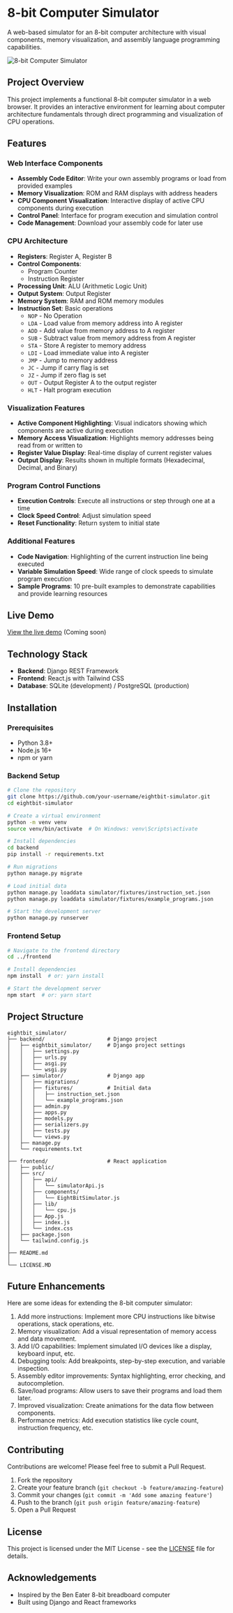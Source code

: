# 8-bit Computer Simulator

A web-based simulator for an 8-bit computer architecture with visual components, memory visualization, and assembly language programming capabilities.

![8-bit Computer Simulator](./img_running.gif)

## Project Overview

This project implements a functional 8-bit computer simulator in a web browser. It provides an interactive environment for learning about computer architecture fundamentals through direct programming and visualization of CPU operations.

## Features

### Web Interface Components

- **Assembly Code Editor**: Write your own assembly programs or load from provided examples
- **Memory Visualization**: ROM and RAM displays with address headers
- **CPU Component Visualization**: Interactive display of active CPU components during execution
- **Control Panel**: Interface for program execution and simulation control
- **Code Management**: Download your assembly code for later use

### CPU Architecture

- **Registers**: Register A, Register B
- **Control Components**: 
  - Program Counter
  - Instruction Register
- **Processing Unit**: ALU (Arithmetic Logic Unit)
- **Output System**: Output Register
- **Memory System**: RAM and ROM memory modules
- **Instruction Set**: Basic operations
  - `NOP` - No Operation
  - `LDA` - Load value from memory address into A register
  - `ADD` - Add value from memory address to A register
  - `SUB` - Subtract value from memory address from A register
  - `STA` - Store A register to memory address
  - `LDI` - Load immediate value into A register
  - `JMP` - Jump to memory address
  - `JC`  - Jump if carry flag is set
  - `JZ`  - Jump if zero flag is set
  - `OUT` - Output Register A to the output register
  - `HLT` - Halt program execution

### Visualization Features

- **Active Component Highlighting**: Visual indicators showing which components are active during execution
- **Memory Access Visualization**: Highlights memory addresses being read from or written to
- **Register Value Display**: Real-time display of current register values
- **Output Display**: Results shown in multiple formats (Hexadecimal, Decimal, and Binary)

### Program Control Functions

- **Execution Controls**: Execute all instructions or step through one at a time
- **Clock Speed Control**: Adjust simulation speed
- **Reset Functionality**: Return system to initial state

### Additional Features

- **Code Navigation**: Highlighting of the current instruction line being executed
- **Variable Simulation Speed**: Wide range of clock speeds to simulate program execution
- **Sample Programs**: 10 pre-built examples to demonstrate capabilities and provide learning resources

## Live Demo

[View the live demo](https://your-demo-link-here.com) (Coming soon)

## Technology Stack

- **Backend**: Django REST Framework
- **Frontend**: React.js with Tailwind CSS
- **Database**: SQLite (development) / PostgreSQL (production)

## Installation

### Prerequisites

- Python 3.8+
- Node.js 16+
- npm or yarn

### Backend Setup

```bash
# Clone the repository
git clone https://github.com/your-username/eightbit-simulator.git
cd eightbit-simulator

# Create a virtual environment
python -m venv venv
source venv/bin/activate  # On Windows: venv\Scripts\activate

# Install dependencies
cd backend
pip install -r requirements.txt

# Run migrations
python manage.py migrate

# Load initial data
python manage.py loaddata simulator/fixtures/instruction_set.json
python manage.py loaddata simulator/fixtures/example_programs.json

# Start the development server
python manage.py runserver
```

### Frontend Setup

```bash
# Navigate to the frontend directory
cd ../frontend

# Install dependencies
npm install  # or: yarn install

# Start the development server
npm start  # or: yarn start
```

## Project Structure

```
eightbit_simulator/
├── backend/                    # Django project
│   ├── eightbit_simulator/     # Django project settings
│   │   ├── settings.py
│   │   ├── urls.py
│   │   ├── asgi.py
│   │   └── wsgi.py
│   ├── simulator/              # Django app
│   │   ├── migrations/
│   │   ├── fixtures/           # Initial data
│   │   │   ├── instruction_set.json
│   │   │   └── example_programs.json
│   │   ├── admin.py
│   │   ├── apps.py
│   │   ├── models.py
│   │   ├── serializers.py
│   │   ├── tests.py
│   │   └── views.py
│   ├── manage.py
│   └── requirements.txt
│
├── frontend/                   # React application
│   ├── public/
│   ├── src/
│   │   ├── api/
│   │   │   └── simulatorApi.js
│   │   ├── components/
│   │   │   └── EightBitSimulator.js
│   │   ├── lib/
│   │   │   └── cpu.js
│   │   ├── App.js
│   │   ├── index.js
│   │   └── index.css
│   ├── package.json
│   └── tailwind.config.js
│
├── README.md
│
└── LICENSE.MD
```

## Future Enhancements

Here are some ideas for extending the 8-bit computer simulator:

1. Add more instructions: Implement more CPU instructions like bitwise operations, stack operations, etc.
2. Memory visualization: Add a visual representation of memory access and data movement.
3. Add I/O capabilities: Implement simulated I/O devices like a display, keyboard input, etc.
4. Debugging tools: Add breakpoints, step-by-step execution, and variable inspection.
5. Assembly editor improvements: Syntax highlighting, error checking, and autocompletion.
6. Save/load programs: Allow users to save their programs and load them later.
7. Improved visualization: Create animations for the data flow between components.
8. Performance metrics: Add execution statistics like cycle count, instruction frequency, etc.

## Contributing

Contributions are welcome! Please feel free to submit a Pull Request.

1. Fork the repository
2. Create your feature branch (`git checkout -b feature/amazing-feature`)
3. Commit your changes (`git commit -m 'Add some amazing feature'`)
4. Push to the branch (`git push origin feature/amazing-feature`)
5. Open a Pull Request

## License

This project is licensed under the MIT License - see the [LICENSE](LICENSE.MD) file for details.

## Acknowledgements

- Inspired by the Ben Eater 8-bit breadboard computer
- Built using Django and React frameworks
